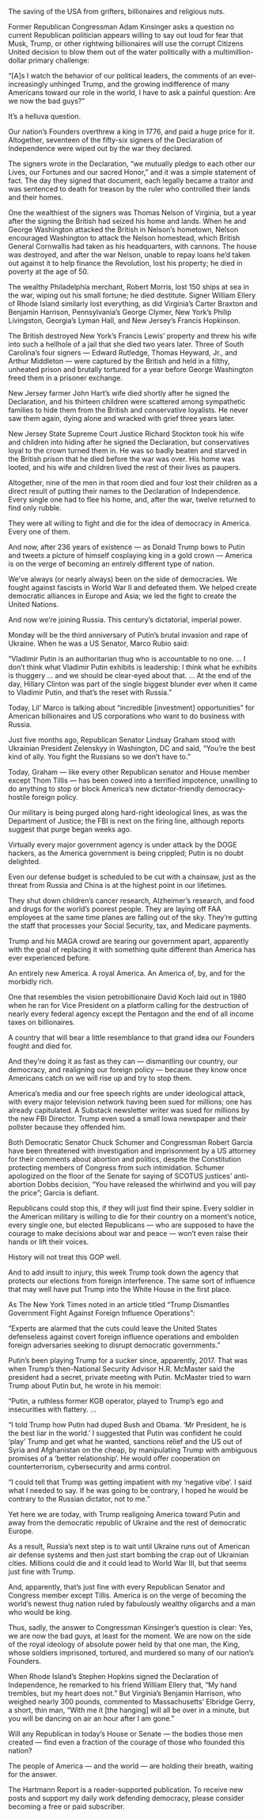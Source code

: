 The saving of the USA from grifters, billionaires and religious nuts.

Former Republican Congressman Adam Kinsinger asks a question no current Republican politician 
appears willing to say out loud for fear that Musk, Trump, or other rightwing billionaires 
will use the corrupt Citizens United decision to blow them out of the water politically with 
a multimillion-dollar primary challenge:

“[A]s I watch the behavior of our political leaders, the comments of an ever-increasingly 
unhinged Trump, and the growing indifference of many Americans toward our role in the world, 
I have to ask a painful question: Are we now the bad guys?”

It’s a helluva question.

Our nation’s Founders overthrew a king in 1776, and paid a huge price for it. Altogether, 
seventeen of the fifty-six signers of the Declaration of Independence were wiped out by 
the war they declared.

The signers wrote in the Declaration, “we mutually pledge to each other our Lives, our 
Fortunes and our sacred Honor,” and it was a simple statement of fact. The day they 
signed that document, each legally became a traitor and was sentenced to death for 
treason by the ruler who controlled their lands and their homes.

One the wealthiest of the signers was Thomas Nelson of Virginia, but a year after the 
signing the British had seized his home and lands. When he and George Washington 
attacked the British in Nelson’s hometown, Nelson encouraged Washington to attack the 
Nelson homestead, which British General Cornwallis had taken as his headquarters, with 
cannons. The house was destroyed, and after the war Nelson, unable to repay loans he’d 
taken out against it to help finance the Revolution, lost his property; he died in 
poverty at the age of 50.

The wealthy Philadelphia merchant, Robert Morris, lost 150 ships at sea in the war, 
wiping out his small fortune; he died destitute. Signer William Ellery of Rhode Island 
similarly lost everything, as did Virginia’s Carter Braxton and Benjamin Harrison, 
Pennsylvania’s George Clymer, New York’s Philip Livingston, Georgia’s Lyman Hall, 
and New Jersey’s Francis Hopkinson.

The British destroyed New York’s Francis Lewis’ property and threw his wife into 
such a hellhole of a jail that she died two years later. Three of South Carolina’s 
four signers — Edward Rutledge, Thomas Heyward, Jr., and Arthur Middleton — were 
captured by the British and held in a filthy, unheated prison and brutally tortured 
for a year before George Washington freed them in a prisoner exchange.

New Jersey farmer John Hart’s wife died shortly after he signed the Declaration, and 
his thirteen children were scattered among sympathetic families to hide them from 
the British and conservative loyalists. He never saw them again, dying alone and 
wracked with grief three years later.

New Jersey State Supreme Court Justice Richard Stockton took his wife and children 
into hiding after he signed the Declaration, but conservatives loyal to the crown 
turned them in. He was so badly beaten and starved in the British prison that he 
died before the war was over. His home was looted, and his wife and children 
lived the rest of their lives as paupers.

Altogether, nine of the men in that room died and four lost their children as a 
direct result of putting their names to the Declaration of Independence. Every 
single one had to flee his home, and, after the war, twelve returned to find only 
rubble.

They were all willing to fight and die for the idea of democracy in America. 
Every one of them.

And now, after 236 years of existence — as Donald Trump bows to Putin and tweets 
a picture of himself cosplaying king in a gold crown — America is on the verge 
of becoming an entirely different type of nation.

We’ve always (or nearly always) been on the side of democracies. We fought against 
fascists in World War II and defeated them. We helped create democratic alliances 
in Europe and Asia; we led the fight to create the United Nations.

And now we’re joining Russia. This century’s dictatorial, imperial power.

Monday will be the third anniversary of Putin’s brutal invasion and rape of 
Ukraine. When he was a US Senator, Marco Rubio said:

“Vladimir Putin is an authoritarian thug who is accountable to no one. … I 
don’t think what Vladimir Putin exhibits is leadership: I think what he exhibits 
is thuggery … and we should be clear-eyed about that. … At the end of the day, 
Hillary Clinton was part of the single biggest blunder ever when it came to 
Vladimir Putin, and that’s the reset with Russia.”

Today, Lil’ Marco is talking about “incredible [investment] opportunities” 
for American billionaires and US corporations who want to do business with Russia.

Just five months ago, Republican Senator Lindsay Graham stood with Ukrainian 
President Zelenskyy in Washington, DC and said, “You’re the best kind of ally. 
You fight the Russians so we don’t have to.”

Today, Graham — like every other Republican senator and House member except 
Thom Tillis — has been cowed into a terrified impotence, unwilling to do 
anything to stop or block America’s new dictator-friendly democracy-hostile 
foreign policy.

Our military is being purged along hard-right ideological lines, as was the 
Department of Justice; the FBI is next on the firing line, although reports 
suggest that purge began weeks ago.

Virtually every major government agency is under attack by the DOGE hackers, 
as the America government is being crippled; Putin is no doubt delighted.

Even our defense budget is scheduled to be cut with a chainsaw, just as the 
threat from Russia and China is at the highest point in our lifetimes.

They shut down children’s cancer research, Alzheimer’s research, and food 
and drugs for the world’s poorest people. They are laying off FAA employees 
at the same time planes are falling out of the sky. They’re gutting the staff 
that processes your Social Security, tax, and Medicare payments.

Trump and his MAGA crowd are tearing our government apart, apparently with 
the goal of replacing it with something quite different than America has 
ever experienced before.

An entirely new America. A royal America. An America of, by, and for the 
morbidly rich.

One that resembles the vision petrobillionaire David Koch laid out in 1980 
when he ran for Vice President on a platform calling for the destruction 
of nearly every federal agency except the Pentagon and the end of all 
income taxes on billionaires.

A country that will bear a little resemblance to that grand idea our 
Founders fought and died for.

And they’re doing it as fast as they can — dismantling our country, our 
democracy, and realigning our foreign policy — because they know once 
Americans catch on we will rise up and try to stop them.

America’s media and our free speech rights are under ideological attack, 
with every major television network having been sued for millions; one 
has already capitulated. A Substack newsletter writer was sued for 
millions by the new FBI Director. Trump even sued a small Iowa newspaper 
and their pollster because they offended him.

Both Democratic Senator Chuck Schumer and Congressman Robert Garcia have 
been threatened with investigation and imprisonment by a US attorney for 
their comments about abortion and politics, despite the Constitution 
protecting members of Congress from such intimidation. Schumer apologized 
on the floor of the Senate for saying of SCOTUS justices’ anti-abortion 
Dobbs decision, “You have released the whirlwind and you will pay the 
price”; Garcia is defiant.

Republicans could stop this, if they will just find their spine. Every 
soldier in the American military is willing to die for their country 
on a moment’s notice, every single one, but elected Republicans — who 
are supposed to have the courage to make decisions about war and peace — 
won’t even raise their hands or lift their voices.

History will not treat this GOP well.

And to add insult to injury, this week Trump took down the agency that 
protects our elections from foreign interference. The same sort of 
influence that may well have put Trump into the White House in the 
first place.

As The New York Times noted in an article titled “Trump Dismantles 
Government Fight Against Foreign Influence Operations”:

“Experts are alarmed that the cuts could leave the United States 
defenseless against covert foreign influence operations and embolden 
foreign adversaries seeking to disrupt democratic governments.”

Putin’s been playing Trump for a sucker since, apparently, 2017. That 
was when Trump’s then-National Security Advisor H.R. McMaster said the 
president had a secret, private meeting with Putin. McMaster tried to 
warn Trump about Putin but, he wrote in his memoir:

“Putin, a ruthless former KGB operator, played to Trump’s ego and 
insecurities with flattery. …

“I told Trump how Putin had duped Bush and Obama. ‘Mr President, 
he is the best liar in the world.’ I suggested that Putin was 
confident he could ‘play’ Trump and get what he wanted, sanctions 
relief and the US out of Syria and Afghanistan on the cheap, 
by manipulating Trump with ambiguous promises of a ‘better relationship’. He would offer 
cooperation on counterterrorism, cybersecurity and arms control.

“I could tell that Trump was getting impatient with my ‘negative vibe’. I said what I needed 
to say. If he was going to be contrary, I hoped he would be contrary to the Russian dictator, 
not to me.”

Yet here we are today, with Trump realigning America toward Putin and away from the 
democratic republic of Ukraine and the rest of democratic Europe.

As a result, Russia’s next step is to wait until Ukraine runs out of American air 
defense systems and then just start bombing 
the crap out of Ukrainian cities. Millions could die and it could lead to World War 
III, but that seems just fine with Trump.

And, apparently, that’s just fine with every Republican Senator and Congress member 
except Tillis. America is on the verge of 
becoming the world’s newest thug nation ruled by fabulously wealthy oligarchs and a 
man who would be king.

Thus, sadly, the answer to Congressman Kinsinger’s question is clear: Yes, we are 
now the bad guys, at least for the moment. 
We are now on the side of the royal ideology of absolute power held by that one man, 
the King, whose soldiers imprisoned, 
tortured, and murdered so many of our nation’s Founders.

When Rhode Island’s Stephen Hopkins signed the Declaration of Independence, he 
remarked to his friend William Ellery that, 
“My hand trembles, but my heart does not.” But Virginia’s Benjamin Harrison, who 
weighed nearly 300 pounds, commented to 
Massachusetts’ Elbridge Gerry, a short, thin man, “With me it [the hanging] will 
all be over in a minute, but you will be 
dancing on air an hour after I am gone.”

Will any Republican in today’s House or Senate — the bodies those men created — 
find even a fraction of the courage of 
those who founded this nation?

The people of America — and the world — are holding their breath, waiting for 
the answer.

The Hartmann Report is a reader-supported publication. To receive new posts and 
support my daily work defending democracy, 
please consider becoming a free or paid subscriber.
